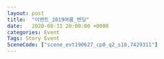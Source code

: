 ```yaml
---
layout: post
title:  "이벤트_2019여름_엔딩"
date:   2020-08-31 20:00:00 +0000
categories: Event
Tags: Story Event
SceneCode: ["scene_evt190627_cp0_q2_s10,7429311"]
---
```

